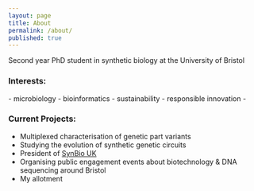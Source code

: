 ```yaml
---
layout: page
title: About
permalink: /about/
published: true
---
```


Second year PhD student in synthetic biology at the University of Bristol

### Interests:
\- microbiology - bioinformatics - sustainability - responsible innovation -

### Current Projects:

- Multiplexed characterisation of genetic part variants
- Studying the evolution of synthetic genetic circuits
- President of [SynBio UK](https://twitter.com/synbiouk?lang=en)
- Organising public engagement events about biotechnology & DNA sequencing around Bristol
- My allotment